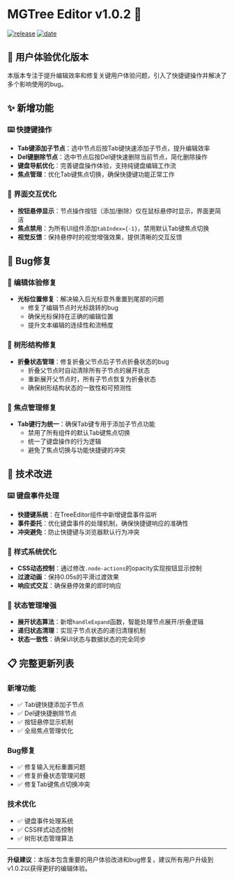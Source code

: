 # MGTree Editor v1.0.2 🚀

[![release](https://img.shields.io/badge/release-v1.0.2-orange)](https://github.com/hhyufan/miaogu-ide) [![date](https://img.shields.io/badge/date-2025--01--26-blue)](https://github.com/hhyufan/miaogu-ide)

## 🎯 用户体验优化版本

本版本专注于提升编辑效率和修复关键用户体验问题，引入了快捷键操作并解决了多个影响使用的bug。

## ✨ 新增功能

### ⌨️ **快捷键操作**

- **Tab键添加子节点**：选中节点后按Tab键快速添加子节点，提升编辑效率
- **Del键删除节点**：选中节点后按Del键快速删除当前节点，简化删除操作
- **键盘导航优化**：完善键盘操作体验，支持纯键盘编辑工作流
- **焦点管理**：优化Tab键焦点切换，确保快捷键功能正常工作

### 🎨 **界面交互优化**

- **按钮悬停显示**：节点操作按钮（添加/删除）仅在鼠标悬停时显示，界面更简洁
- **焦点禁用**：为所有UI组件添加`tabIndex={-1}`，禁用默认Tab键焦点切换
- **视觉反馈**：保持悬停时的视觉增强效果，提供清晰的交互反馈

## 🐛 Bug修复

### 📝 **编辑体验修复**

- **光标位置修复**：解决输入后光标意外重置到尾部的问题
  - 修复了编辑节点时光标跳转的bug
  - 确保光标保持在正确的编辑位置
  - 提升文本编辑的连续性和流畅度

### 🌳 **树形结构修复**

- **折叠状态管理**：修复折叠父节点后子节点折叠状态的bug
  - 折叠父节点时自动清除所有子节点的展开状态
  - 重新展开父节点时，所有子节点恢复为折叠状态
  - 确保树形结构状态的一致性和可预测性

### 🎯 **焦点管理修复**

- **Tab键行为统一**：确保Tab键专用于添加子节点功能
  - 禁用了所有组件的默认Tab键焦点切换
  - 统一了键盘操作的行为逻辑
  - 避免了焦点切换与功能快捷键的冲突

## 🔧 技术改进

### ⌨️ **键盘事件处理**

- **快捷键系统**：在TreeEditor组件中新增键盘事件监听
- **事件委托**：优化键盘事件的处理机制，确保快捷键响应的准确性
- **冲突避免**：防止快捷键与浏览器默认行为冲突

### 🎨 **样式系统优化**

- **CSS动态控制**：通过修改`.node-actions`的opacity实现按钮显示控制
- **过渡动画**：保持0.05s的平滑过渡效果
- **响应式交互**：确保悬停效果的即时响应

### 🌳 **状态管理增强**

- **展开状态算法**：新增`handleExpand`函数，智能处理节点展开/折叠逻辑
- **递归状态清理**：实现子节点状态的递归清理机制
- **状态一致性**：确保UI状态与数据状态的完全同步

## 📋 完整更新列表

### 新增功能
- ✅ Tab键快捷添加子节点
- ✅ Del键快捷删除节点
- ✅ 按钮悬停显示机制
- ✅ 全局焦点管理优化

### Bug修复
- ✅ 修复输入光标重置问题
- ✅ 修复折叠状态管理问题
- ✅ 修复Tab键焦点切换冲突

### 技术优化
- ✅ 键盘事件处理系统
- ✅ CSS样式动态控制
- ✅ 树形状态管理算法

---

**升级建议**：本版本包含重要的用户体验改进和bug修复，建议所有用户升级到v1.0.2以获得更好的编辑体验。